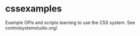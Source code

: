 cssexamples
===========

Example OPIs and scripts learning to use the CSS system.   See controlsystemstudio.org/
